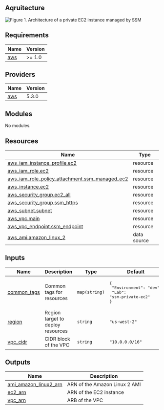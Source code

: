 ## Aqruitecture
![Figure 1. Architecture of a private EC2 instance managed by SSM
](diagram-arquitecture.png)

<!-- BEGIN_TF_DOCS -->
## Requirements

| Name | Version |
|------|---------|
| <a name="requirement_aws"></a> [aws](#requirement\_aws) | >= 1.0 |

## Providers

| Name | Version |
|------|---------|
| <a name="provider_aws"></a> [aws](#provider\_aws) | 5.3.0 |

## Modules

No modules.

## Resources

| Name | Type |
|------|------|
| [aws_iam_instance_profile.ec2](https://registry.terraform.io/providers/hashicorp/aws/latest/docs/resources/iam_instance_profile) | resource |
| [aws_iam_role.ec2](https://registry.terraform.io/providers/hashicorp/aws/latest/docs/resources/iam_role) | resource |
| [aws_iam_role_policy_attachment.ssm_managed_ec2](https://registry.terraform.io/providers/hashicorp/aws/latest/docs/resources/iam_role_policy_attachment) | resource |
| [aws_instance.ec2](https://registry.terraform.io/providers/hashicorp/aws/latest/docs/resources/instance) | resource |
| [aws_security_group.ec2_all](https://registry.terraform.io/providers/hashicorp/aws/latest/docs/resources/security_group) | resource |
| [aws_security_group.ssm_https](https://registry.terraform.io/providers/hashicorp/aws/latest/docs/resources/security_group) | resource |
| [aws_subnet.subnet](https://registry.terraform.io/providers/hashicorp/aws/latest/docs/resources/subnet) | resource |
| [aws_vpc.main](https://registry.terraform.io/providers/hashicorp/aws/latest/docs/resources/vpc) | resource |
| [aws_vpc_endpoint.ssm_endpoint](https://registry.terraform.io/providers/hashicorp/aws/latest/docs/resources/vpc_endpoint) | resource |
| [aws_ami.amazon_linux_2](https://registry.terraform.io/providers/hashicorp/aws/latest/docs/data-sources/ami) | data source |

## Inputs

| Name | Description | Type | Default | Required |
|------|-------------|------|---------|:--------:|
| <a name="input_common_tags"></a> [common\_tags](#input\_common\_tags) | Common tags for resources | `map(string)` | <pre>{<br>  "Environment": "dev",<br>  "Lab": "ssm-private-ec2"<br>}</pre> | no |
| <a name="input_region"></a> [region](#input\_region) | Region target to deploy resources | `string` | `"us-west-2"` | no |
| <a name="input_vpc_cidr"></a> [vpc\_cidr](#input\_vpc\_cidr) | CIDR block of the VPC | `string` | `"10.0.0.0/16"` | no |

## Outputs

| Name | Description |
|------|-------------|
| <a name="output_ami_amazon_linux2_arn"></a> [ami\_amazon\_linux2\_arn](#output\_ami\_amazon\_linux2\_arn) | ARN of the Amazon Linux 2 AMI |
| <a name="output_ec2_arn"></a> [ec2\_arn](#output\_ec2\_arn) | ARN of the EC2 instance |
| <a name="output_vpc_arn"></a> [vpc\_arn](#output\_vpc\_arn) | ARB of the VPC |
<!-- END_TF_DOCS -->